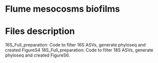 # Flume mesocosms biofilms

# Files description
16S_Full_preparation: Code to filter 16S ASVs, generate phyloseq and created FigureS4
18S_Full_preparation: Code to filter 18S ASVs, generate phyloseq and created FigureS6.

